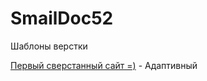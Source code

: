 
# SmailDoc52
Шаблоны верстки

[Первый сверстанный сайт =)](https://smaildoc52.github.io/learn/lesson_12/) - Адаптивный
